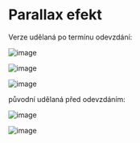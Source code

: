 # Parallax efekt 

Verze udělaná po termínu odevzdání:

![image](https://user-images.githubusercontent.com/93346591/145683129-ae53b2c1-495f-48aa-a6ef-16ab7244921c.png)

![image](https://user-images.githubusercontent.com/93346591/145683142-8e162408-c877-4c2a-b040-68c8b50cb277.png)

![image](https://user-images.githubusercontent.com/93346591/145683161-f9a0e99d-41b9-46eb-87e8-198e3e4fd2d7.png)





původní udělaná před odevzdáním:

![image](https://user-images.githubusercontent.com/93346591/145462645-3bc4f11c-1ea4-4c0c-863b-89b847d56c7c.png)

![image](https://user-images.githubusercontent.com/93346591/145462677-ef8417c3-6ff0-4351-8694-e487f1639066.png)
